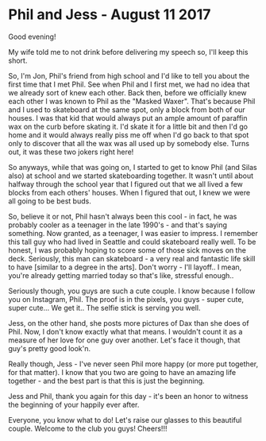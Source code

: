 # Phil and Jess - August 11 2017

Good evening!

My wife told me to not drink before delivering my speech so, I'll keep this short.

So, I'm Jon, Phil's friend from high school and I'd like to tell you about the first time that I met Phil. See when Phil and I first met, we had no idea that we already sort of knew each other. Back then, before we officially knew each other I was known to Phil as the "Masked Waxer". That's because Phil and I used to skateboard at the same spot, only a block from both of our houses. I was that kid that would always put an ample amount of paraffin wax on the curb before skating it. I'd skate it for a little bit and then I'd go home and it would always really piss me off when I'd go back to that spot only to discover that all the wax was all used up by somebody else. Turns out, it was these two jokers right here!

So anyways, while that was going on, I started to get to know Phil (and Silas also) at school and we started skateboarding together. It wasn't until about halfway through the school year that I figured out that we all lived a few blocks from each others' houses. When I figured that out, I knew we were all going to be best buds.

So, believe it or not, Phil hasn't always been this cool - in fact, he was probably cooler as a teenager in the late 1990's - and that's saying something. Now granted, as a teenager, I was easier to impress. I remember this tall guy who had lived in Seattle and could skateboard really well. To be honest, I was probably hoping to score some of those sick moves on the deck. Seriously, this man can skateboard - a very real and fantastic life skill to have [similar to a degree in the arts]. Don't worry - I'll layoff.. I mean, you're already getting married today so that's like, stressful enough..

Seriously though, you guys are such a cute couple. I know because I follow you on Instagram, Phil. The proof is in the pixels, you guys - super cute, super cute... We get it.. The selfie stick is serving you well.

Jess, on the other hand, she posts more pictures of Dax than she does of Phil. Now, I don't know exactly what that means. I wouldn't count it as a measure of her love for one guy over another. Let's face it though, that guy's pretty good look'n.

Really though, Jess - I've never seen Phil more happy (or more put together, for that matter). I know that you two are going to have an amazing life together - and the best part is that this is just the beginning.

Jess and Phil, thank you again for this day - it's been an honor to witness the beginning of your happily ever after.

Everyone, you know what to do! Let's raise our glasses to this beautiful couple. Welcome to the club you guys! Cheers!!!
